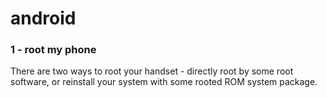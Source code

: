 # android
### 1 - root my phone
There are two ways to root your handset - directly root by some root software, or reinstall your system with some rooted ROM system package.
